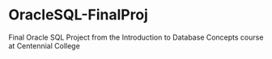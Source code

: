 # OracleSQL-FinalProj
Final Oracle SQL Project from the Introduction to Database Concepts course at Centennial College
